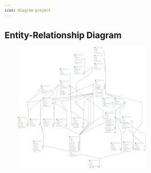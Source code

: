 ```yaml
---
icon: diagram-project
---
```


# Entity-Relationship Diagram

<figure><img src="../.gitbook/assets/ERD_Workq.pgerd.png" alt=""><figcaption></figcaption></figure>
